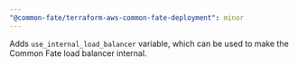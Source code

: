 ```yaml
---
"@common-fate/terraform-aws-common-fate-deployment": minor
---
```


Adds `use_internal_load_balancer` variable, which can be used to make the Common Fate load balancer internal.
